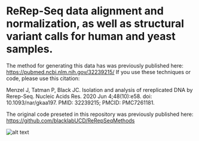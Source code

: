 # ReRep-Seq data alignment and normalization, as well as structural variant calls for human and yeast samples.

The method for generating this data has was previously published here: https://pubmed.ncbi.nlm.nih.gov/32239215/
If you use these techniques or code, please use this citation: 

Menzel J, Tatman P, Black JC. Isolation and analysis of rereplicated DNA by Rerep-Seq. Nucleic Acids Res. 2020 Jun 4;48(10):e58. doi: 10.1093/nar/gkaa197. PMID: 32239215; PMCID: PMC7261181.


The original code preseted in this repository was previously published here: https://github.com/blacklabUCD/ReRepSeqMethods

![alt text](https://github.com/blacklabUCD/ReRepMetallothionein/blob/master/images/rerepseqImage.png?raw=true)
